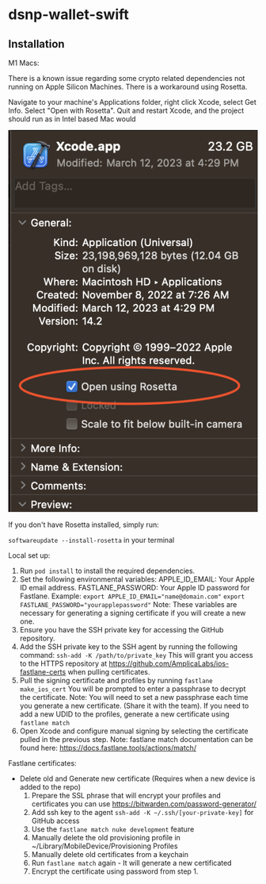 # dsnp-wallet-swift

## Installation

M1 Macs:

There is a known issue regarding some crypto related dependencies not running on Apple Silicon Machines. There is a workaround using Rosetta.

Navigate to your machine's Applications folder, right click Xcode, select Get Info. Select "Open with Rosetta". Quit and restart Xcode, and the project should run as in Intel based Mac would 

![Rosetta](./docs/rosettaInfo.png)

If you don't have Rosetta installed, simply run: 

`softwareupdate --install-rosetta` in your terminal 


Local set up:
1. Run `pod install` to install the required dependencies.
2. Set the following environmental variables:
APPLE_ID_EMAIL: Your Apple ID email address.
FASTLANE_PASSWORD: Your Apple ID password for Fastlane.
Example:
`export APPLE_ID_EMAIL="name@domain.com"`
`export FASTLANE_PASSWORD="yourapplepassword"`
Note: These variables are necessary for generating a signing certificate if you will create a new one. 
3. Ensure you have the SSH private key for accessing the GitHub repository.
4. Add the SSH private key to the SSH agent by running the following command:
    `ssh-add -K /path/to/private_key`
This will grant you access to the HTTPS repository at https://github.com/AmplicaLabs/ios-fastlane-certs when pulling certificates.
5. Pull the signing certificate and profiles by running `fastlane make_ios_cert`
You will be prompted to enter a passphrase to decrypt the certificate.
Note: You will need to set a new passphrase each time you generate a new certificate. (Share it with the team). 
If you need to add a new UDID to the profiles, generate a new certificate using `fastlane match`
6. Open Xcode and configure manual signing by selecting the certificate pulled in the previous step.
Note: fastlane match documentation can be found here: https://docs.fastlane.tools/actions/match/

Fastlane certificates: 
- Delete old and Generate new certificate (Requires when a new device is added to the repo)
    1. Prepare the SSL phrase that will encrypt your profiles and certificates you can use https://bitwarden.com/password-generator/
    2. Add ssh key to the agent `ssh-add -K ~/.ssh/[your-private-key]` for GitHub access
    3. Use the `fastlane match nuke development` feature 
    4. Manually delete the old provisioning profile in ~/Library/MobileDevice/Provisioning Profiles
    5. Manually delete old certificates from a keychain
    6. Run `fastlane match` again - It will generate a new certificated
    7. Encrypt the certificate using password from step 1.
    